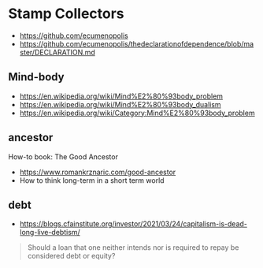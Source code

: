 # Stamp Collectors

* https://github.com/ecumenopolis
* https://github.com/ecumenopolis/thedeclarationofdependence/blob/master/DECLARATION.md

## Mind-body

* https://en.wikipedia.org/wiki/Mind%E2%80%93body_problem
* https://en.wikipedia.org/wiki/Mind%E2%80%93body_dualism
* https://en.wikipedia.org/wiki/Category:Mind%E2%80%93body_problem


## ancestor

How-to book: The Good Ancestor

* https://www.romankrznaric.com/good-ancestor
* How to think long-term in a short term world


## debt

* https://blogs.cfainstitute.org/investor/2021/03/24/capitalism-is-dead-long-live-debtism/
> Should a loan that one neither intends nor is required to repay be considered debt or equity?